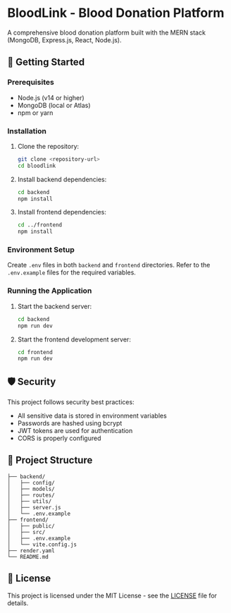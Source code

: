 # BloodLink - Blood Donation Platform

A comprehensive blood donation platform built with the MERN stack (MongoDB, Express.js, React, Node.js).

## 🚀 Getting Started

### Prerequisites

- Node.js (v14 or higher)
- MongoDB (local or Atlas)
- npm or yarn

### Installation

1. Clone the repository:
   ```bash
   git clone <repository-url>
   cd bloodlink
   ```

2. Install backend dependencies:
   ```bash
   cd backend
   npm install
   ```

3. Install frontend dependencies:
   ```bash
   cd ../frontend
   npm install
   ```

### Environment Setup

Create `.env` files in both `backend` and `frontend` directories. Refer to the `.env.example` files for the required variables.

### Running the Application

1. Start the backend server:
   ```bash
   cd backend
   npm run dev
   ```

2. Start the frontend development server:
   ```bash
   cd frontend
   npm run dev
   ```

## 🛡️ Security

This project follows security best practices:
- All sensitive data is stored in environment variables
- Passwords are hashed using bcrypt
- JWT tokens are used for authentication
- CORS is properly configured

## 📁 Project Structure

```
├── backend/
│   ├── config/
│   ├── models/
│   ├── routes/
│   ├── utils/
│   ├── server.js
│   └── .env.example
├── frontend/
│   ├── public/
│   ├── src/
│   ├── .env.example
│   └── vite.config.js
├── render.yaml
└── README.md
```

## 📄 License

This project is licensed under the MIT License - see the [LICENSE](LICENSE) file for details.
